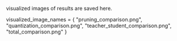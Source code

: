 visualized images of results are saved here.


visualized_image_names = {
    "pruning_comparison.png",
    "quantization_comparison.png",
    "teacher_student_comparison.png",
    "total_comparison.png"
}